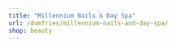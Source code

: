 ```yaml
---
title: "Millennium Nails & Day Spa"
url: /dumfries/millennium-nails-and-day-spa/
shop: beauty
---
```

